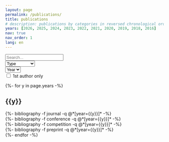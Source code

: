 ```yaml
---
layout: page
permalink: /publications/
title: publications
# description: publications by categories in reversed chronological order. generated by jekyll-scholar.
years: [2026, 2025, 2024, 2023, 2022, 2021, 2020, 2019, 2018, 2016]
nav: true
nav_order: 1
lang: en
---
```

<!-- _pages/publications.md -->

<!-- Filter -->
<script src="{{ '/assets/js/filter.js' | relative_url }}"></script>

<div class="search">
  <div class="form-row mb-4">
    <div class="col-auto">
      <input type="search" id="filter-search" placeholder="Search..." autocapitalize=off autocomplete=off autocorrect=off role=textbox spellcheck=false>
    </div>
    <div class="col-auto">
      <select id="filter-pubtype">
        <option value=".pubtype-all">Type</option>
        <option value=".pubtype-1">Journal</option>
        <option value=".pubtype-2">Conference</option>
        <option value=".pubtype-3">Competition</option>
        <option value=".pubtype-4">Preprint</option>
      </select>
    </div>
    <div class="col-auto">
      <select id="filter-year">
        <option value=".year-all">Year</option>
        {%- for y in page.years %}
          <option value=".year-{{y}}">{{y}}</option>
        {% endfor %}
      </select>
    </div>
    <div class="col-auto first-aurhor">
      <input type="checkbox" id="filter-first-author" />
      <label for="filter-first-author" class="author-toggle"></label>
      <span>1st author only</span>
    </div>
  </div>
</div>

<div class="publications">

{%- for y in page.years -%}
  <div class="year-all year-{{y}}">
  <h2 class="year">{{y}}</h2>
    <div class="pubtype-all pubtype-1">
    {%- bibliography -f journal -q @*[year={{y}}]* -%}
    </div>
    <div class="pubtype-all pubtype-2">
    {%- bibliography -f conference -q @*[year={{y}}]* -%}
    </div>
    <div class="pubtype-all pubtype-3">
    {%- bibliography -f competition -q @*[year={{y}}]* -%}
    </div>
    <div class="pubtype-all pubtype-4">
    {%- bibliography -f preprint -q @*[year={{y}}]* -%}
    </div>
  </div>
{%- endfor -%}

</div>

